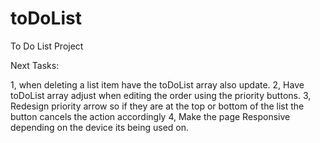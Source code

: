 # toDoList
To Do List Project

Next Tasks:

1, when deleting a list item have the toDoList array also update.
2, Have toDoList array adjust when editing the order using the priority buttons.
3, Redesign priority arrow so if they are at the top or bottom of the list the button cancels the action accordingly
4, Make the page Responsive depending on the device its being used on.